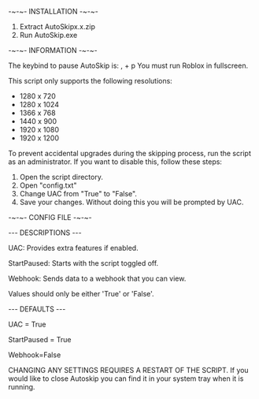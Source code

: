 -~-~- INSTALLATION -~-~-

1. Extract AutoSkipx.x.zip
2. Run AutoSkip.exe

-~-~- INFORMATION -~-~-

The keybind to pause AutoSkip is: , + p
You must run Roblox in fullscreen.

This script only supports the following resolutions: 
- 1280 x 720
- 1280 x 1024
- 1366 x 768
- 1440 x 900
- 1920 x 1080
- 1920 x 1200

To prevent accidental upgrades during the skipping process, run the script as an administrator. If you want to disable this, follow these steps:
1. Open the script directory.
2. Open "config.txt"
3. Change UAC from "True" to "False".
4. Save your changes.
Without doing this you will be prompted by UAC.

-~-~- CONFIG FILE -~-~-

--- DESCRIPTIONS ---

UAC: Provides extra features if enabled.

StartPaused: Starts with the script toggled off.

Webhook: Sends data to a webhook that you can view.

Values should only be either 'True' or 'False'.

--- DEFAULTS ---

UAC = True

StartPaused = True

Webhook=False

CHANGING ANY SETTINGS REQUIRES A RESTART OF THE SCRIPT.
If you would like to close Autoskip you can find it in your system tray when it is running.
